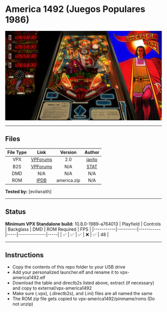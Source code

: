 # America 1492 (Juegos Populares 1986)

![Table Preview](https://github.com/evilwraith/vpx-images/blob/main/vpx-america1492.jpg)

---

## Files
| File Type | Link | Version | Author |
|:---------:|:----:|:-------:|:------:|
| VPX | [VPForums](https://www.vpforums.org/index.php?app=downloads&showfile=18607) | 2.0 | [javito](https://www.vpforums.org/index.php?showuser=11433) |
| B2S | [VPForums](https://www.vpforums.org/index.php?app=downloads&showfile=12323) | N/A | [STAT](https://www.vpforums.org/index.php?showuser=11253) |
| DMD | N/A | N/A | N/A |
| ROM | [IPDB](https://www.ipdb.org/files/5013/america.zip) | america.zip | N/A |

**Tested by:** [evilwraith]

---

## Status 
**Minimum VPX Standalone build:** 10.8.0-1989-a764013
| Playfield | Controls | Backglass | DMD | ROM Required | FPS | 
|-----------|----------|-----------|-----|--------------|-----|
| :white_check_mark: | :white_check_mark: | :white_check_mark: | :x: | :white_check_mark: | 48 |

---

## Instructions
- Copy the contents of this repo folder to your USB drive
- Add your personalized launcher.elf and rename it to vpx-america1492.elf
- Download the table and directb2s listed above, extract (if necessary) and copy to external/vpx-america1492
- Make sure (.vpx), (.directb2s), and (.ini) files are all named the same
- The ROM zip file gets copied to vpx-america1492/pinmame/roms (Do not unzip)

